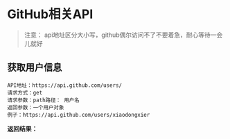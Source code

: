 # GitHub相关API

> 注意： api地址区分大小写，github偶尔访问不了不要着急，耐心等待一会儿就好


## 获取用户信息


```
API地址：https://api.github.com/users/
请求方式：get
请求参数：path路径： 用户名
返回参数：一个用户对象
例子：https://api.github.com/users/xiaodongxier
```

**返回结果：**

